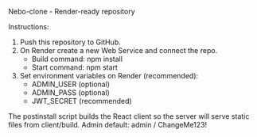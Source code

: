 Nebo-clone - Render-ready repository

Instructions:
1) Push this repository to GitHub.
2) On Render create a new Web Service and connect the repo.
   - Build command: npm install
   - Start command: npm start
3) Set environment variables on Render (recommended):
   - ADMIN_USER (optional)
   - ADMIN_PASS (optional)
   - JWT_SECRET (recommended)

The postinstall script builds the React client so the server will serve static files from client/build.
Admin default: admin / ChangeMe123!

